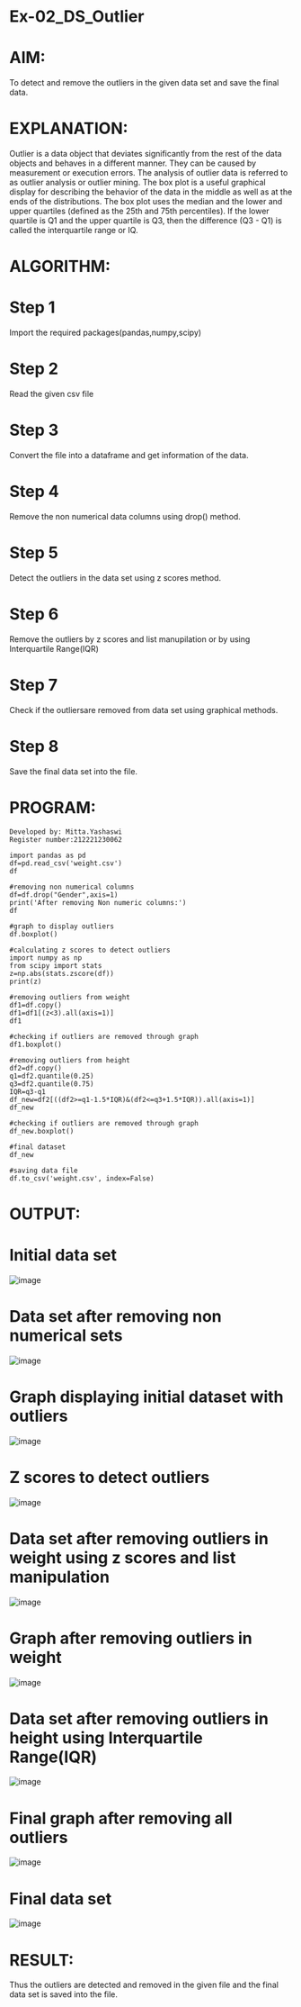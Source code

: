 # Ex-02_DS_Outlier

# AIM:
To detect and remove the outliers in the given data set and save the final data.

# EXPLANATION:
Outlier is a data object that deviates significantly from the rest of the data objects and behaves in a different manner. They can be caused by measurement or execution errors. The analysis of outlier data is referred to as outlier analysis or outlier mining. The box plot is a useful graphical display for describing the behavior of the data in the middle as well as at the ends of the distributions. The box plot uses the median and the lower and upper quartiles (defined as the 25th and 75th percentiles). If the lower quartile is Q1 and the upper quartile is Q3, then the difference (Q3 - Q1) is called the interquartile range or IQ.

# ALGORITHM:
# Step 1
Import the required packages(pandas,numpy,scipy)

# Step 2
Read the given csv file

# Step 3
Convert the file into a dataframe and get information of the data.

# Step 4
Remove the non numerical data columns using drop() method.

# Step 5
Detect the outliers in the data set using z scores method.

# Step 6
Remove the outliers by z scores and list manupilation or by using Interquartile Range(IQR)

# Step 7
Check if the outliersare removed from data set using graphical methods.

# Step 8
Save the final data set into the file.

# PROGRAM:
```
Developed by: Mitta.Yashaswi
Register number:212221230062

import pandas as pd
df=pd.read_csv('weight.csv')
df

#removing non numerical columns
df=df.drop("Gender",axis=1)
print('After removing Non numeric columns:')
df

#graph to display outliers
df.boxplot()

#calculating z scores to detect outliers
import numpy as np
from scipy import stats
z=np.abs(stats.zscore(df))
print(z)

#removing outliers from weight
df1=df.copy()
df1=df1[(z<3).all(axis=1)]
df1

#checking if outliers are removed through graph
df1.boxplot()

#removing outliers from height
df2=df.copy()
q1=df2.quantile(0.25)
q3=df2.quantile(0.75)
IQR=q3-q1
df_new=df2[((df2>=q1-1.5*IQR)&(df2<=q3+1.5*IQR)).all(axis=1)]
df_new

#checking if outliers are removed through graph
df_new.boxplot()

#final dataset
df_new

#saving data file
df.to_csv('weight.csv', index=False)
```

# OUTPUT:
# Initial data set
![image](https://user-images.githubusercontent.com/94619247/161670517-e8619bee-6a25-4888-afad-88538e7f9dd7.png)


# Data set after removing non numerical sets
![image](https://user-images.githubusercontent.com/94619247/161670550-b1dbe0c8-46e8-4e69-8416-ac3f756940ad.png)


# Graph displaying initial dataset with outliers
![image](https://user-images.githubusercontent.com/94619247/161670585-83cca9ee-6b6e-41f3-a66f-7d43ce68cc4b.png)


# Z scores to detect outliers
![image](https://user-images.githubusercontent.com/94619247/161670619-1ced307e-4248-4713-8f9f-e4c1f26c6adb.png)


# Data set after removing outliers in weight using z scores and list manipulation
![image](https://user-images.githubusercontent.com/94619247/161670650-36e16b76-3aec-4c7b-b195-b2e3dd4b1da4.png)


# Graph after removing outliers in weight
![image](https://user-images.githubusercontent.com/94619247/161670681-4ec8a5b8-68a8-4a61-a28d-71a5cc68039b.png)


# Data set after removing outliers in height using Interquartile Range(IQR)
![image](https://user-images.githubusercontent.com/94619247/161670708-9e09b814-3a86-4ef5-b625-933ec0d58a67.png)


# Final graph after removing all outliers
![image](https://user-images.githubusercontent.com/94619247/161670731-e8a11d03-ef77-46d9-bfc5-bf77b62b14fe.png)


# Final data set
![image](https://user-images.githubusercontent.com/94619247/161670811-36020489-9e0a-4bf0-b2a1-83ae19022eb7.png)


# RESULT:
Thus the outliers are detected and removed in the given file and the final data set is saved into the file.

